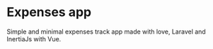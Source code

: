 # Expenses app

Simple and minimal expenses track app made with love, Laravel and InertiaJs with Vue.
